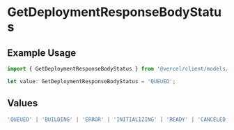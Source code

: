 # GetDeploymentResponseBodyStatus

## Example Usage

```typescript
import { GetDeploymentResponseBodyStatus } from '@vercel/client/models/operations';

let value: GetDeploymentResponseBodyStatus = 'QUEUED';
```

## Values

```typescript
'QUEUED' | 'BUILDING' | 'ERROR' | 'INITIALIZING' | 'READY' | 'CANCELED';
```
